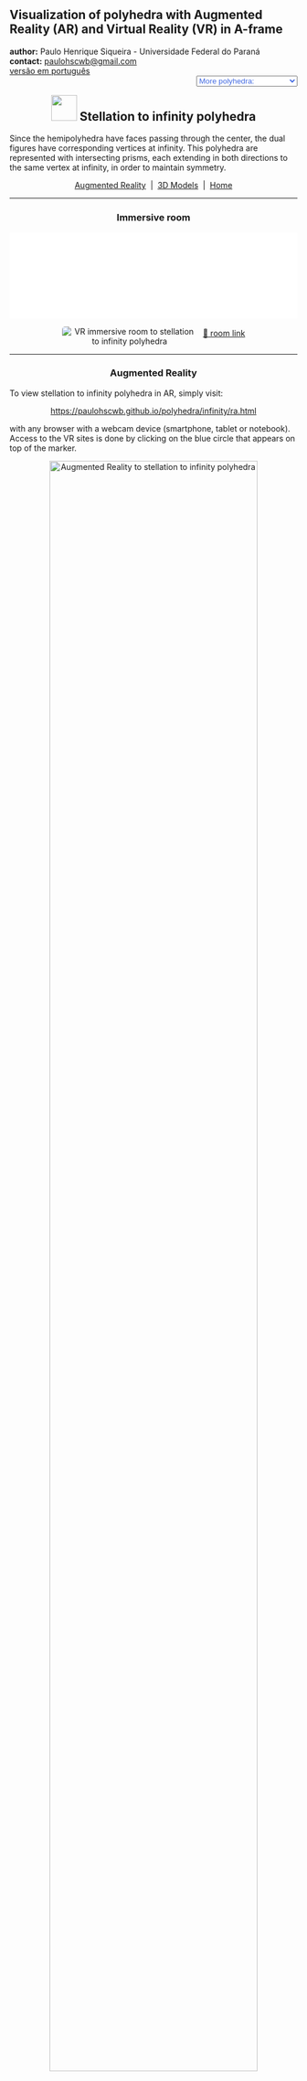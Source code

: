 <link rel="stylesheet" href="../scripts/style.css">
<link rel="icon" type="image/png" href="vr/salas/imagens/icone.png">
<h2>Visualization of polyhedra with Augmented Reality (AR) and Virtual Reality (VR) in A-frame</h2>
 <b>author:</b> Paulo Henrique Siqueira - Universidade Federal do Paraná
 <br><b>contact:</b> <a href="#">paulohscwb@gmail.com</a>
 <br><a href="https://paulohscwb.github.io/polyhedra/infinity/pt-br/">versão em português</a>
 <form style="margin: 0 auto; float:right; text-align:right; width:100%; margin-bottom:15px;">
	<select id="url" onchange="urlHandler(this.value)" style="color:royalblue;">
		<option disabled selected value>More polyhedra:</option>
		<option value="../archimedes/">Archimedes</option>
		<option value="../catalan/">Catalan</option>
		<option value="../nonconvex/">Non convex</option>
		<option value="../platonic/">Platonic</option>
		<option value="../polyhedron/">Prisms and antiprisms</option>
		<option value="../quasiregular/">Quasi regular</option>
		<option value="../selfintersect/">Self-intersecting</option>
		<option value="../selfintersectsnub/">Self-intersecting snub</option>
		<option value="../selfintersecttruncated/">Self intersecting truncated</option>
		<option value="../johnson1/">Johnson: 1-32</option>
		<option value="../johnson2/">Johnson: 33-62</option>
		<option value="../johnson3/">Johnson: 63-92</option>
		<option disabled value="../infinity/">Stellation to infinity</option>
	</select>
</form>
<script>
function urlHandler(value) {                               
    window.location.assign(`${value}`);
}
</script>

<p id="p14"></p>
  <h2 align="center"><img src="vr/salas/imagens/icone.png" style="margin-bottom:-10px" width="45"> Stellation to infinity polyhedra</h2>
Since the hemipolyhedra have faces passing through the center, the dual figures have corresponding vertices at infinity. This polyhedra are represented with intersecting prisms, each extending in both directions to the same vertex at infinity, in order to maintain symmetry. 
<p align="center"><a href="#ra">Augmented Reality</a><span>&nbsp;&nbsp;|&nbsp;&nbsp;</span><a href="#m3d">3D Models</a><span>&nbsp;&nbsp;|&nbsp;&nbsp;</span><a href="../">Home</a></p>
  <hr>
  <h3 align="center">Immersive room</h3>
  <div class="embed-container"><iframe width="100%" src="sala.htm" title="Sala Imersiva de Estrelação ao infinito" frameborder="0" loading="lazy"></iframe></div>
  <p align="center"><img align="middle" src="../../geometria-descritiva/videos/infinity.gif" style="max-width: 47%; border-radius:5px; margin-right:10px" loading="lazy" alt="VR immersive room to stellation to infinity polyhedra"/><a href="sala.htm" target="_blank">&#x1f517; room link</a></p>
 <hr>
  <h3 id="ra" align="center">Augmented Reality</h3>
To view stellation to infinity polyhedra in AR, simply visit:
<p align="center"><a href="ra.html" target="_blank">https://paulohscwb.github.io/polyhedra/infinity/ra.html</a></p> 
with any browser with a webcam device (smartphone, tablet or notebook). 
<br>Access to the VR sites is done by clicking on the blue circle that appears on top of the marker.
<p align="center"><img style="border-radius:7px;" alt="Augmented Reality to stellation to infinity polyhedra" src="ar/example.jpg" width="85%"></p>
<p align="center"><img src="ar/infinity.gif" alt="Augmented Reality to stellation to infinity polyhedra" style="max-width: 92%; border-radius:5px;" loading="lazy"/></p>
<hr>
<h3 id="m3d" align="center">3D models</h3>
<iframe width="560" height="315" style="max-width:100%" src="https://www.youtube.com/embed/videoseries?list=PLy0I_lGW8HxU-mneUmSsccpRAAwbErHFq" title="YouTube video player" frameborder="0" allow="accelerometer; autoplay; clipboard-write; encrypted-media; gyroscope; picture-in-picture; web-share" allowfullscreen></iframe>
<h4>1. Tetrahemihexacron</h4>
<a href="vr/tetrahemihexacron.htm" target="_blank" title="3D model" class="fotoA"><img src="ar/250A.png" class="foto" alt="Tetrahemihexacron"></a><img src="ar/250.png" class="qr">
 <br>The tetrahemihexacron is the dual of the tetrahemihexahedron. Because the tetrahemihexahedron has three faces going through its middle, three of the tetrahemihexacron's vertices are at an ideal points infinitely far away from the origin in projective space. This is usually represented in images and models by three prisms extending an arbitrarily long distance.
<br><br><b>Faces:</b> 6 polygons | <b>Edges:</b> 12 | <b>Vertices:</b> 7 (3 at infinity)  | <b>Dihedral angle:</b> 90°. <a href="https://polytope.miraheze.org/wiki/Tetrahemihexacron" target="_blank">More...</a>
<hr>
<h4>2. Octahemioctacron</h4>
<a href="vr/octahemioctacron.htm" target="_blank" title="3D model" class="fotoA"><img src="ar/165A.png" class="foto" alt="Octahemioctacron"></a><img src="ar/165.png" class="qr">
 <br>The octahemioctacron is the dual of the octahemioctahedron. Because the latter polyhedron has four faces going through its middle, four of the octahemioctacron's vertices are at an ideal points infinitely far away from the origin in projective space. This is usually represented in images and models by prisms extending an arbitrarily long distance. It appears the same as the hexahemioctacron. 
<br><br><b>Faces:</b> 12 polygons | <b>Edges:</b> 24 | <b>Vertices:</b> 12 (4 at infinity)  | <b>Dihedral angle:</b> 54.74°. <a href="https://polytope.miraheze.org/wiki/Octahemioctacron" target="_blank">More...</a>
<hr>
<h4>3. Hexahemioctacron</h4>
<a href="vr/hexahemioctacron.htm" target="_blank" title="3D model" class="fotoA"><img src="ar/166A.png" class="foto" alt="Hexahemioctacron"></a><img src="ar/166.png" class="qr">
 <br>The hexahemioctacron is the dual of the cubohemioctahedron. Because the cubohemioctahedron has four faces going through its middle, four of the hexahemioctacron's vertices are at infinity on the real projective plane. This is usually represented in images and models by prisms extending an arbitrarily long distance. This model appears the same as the the analygous model for the octahemioctacron. 
<br><br><b>Faces:</b> 12 polygons | <b>Edges:</b> 24 | <b>Vertices:</b> 10 (4 at infinity)  | <b>Dihedral angle:</b> 54.74°. <a href="https://polytope.miraheze.org/wiki/Hexahemioctacron" target="_blank">More...</a>
<hr>
<h4>4. Great dodecahemicosacron</h4>
<a href="vr/great_dodecahemicosacron.htm" target="_blank" title="3D model" class="fotoA"><img src="ar/167A.png" class="foto" alt="Great dodecahemicosacron"></a><img src="ar/167.png" class="qr">
 <br>The great dodecahemicosacron is the dual of the great dodecahemicosahedron. Because the great dodecahemicosahedron has ten faces going through its middle, ten of the great dodecahemicosacron's vertices are at an ideal points infinitely far away from the origin in projective space. This is usually represented in images and models by prisms extending an arbitrarily long distance. It appears the same as the small dodecahemicosacron. 
<br><br><b>Faces:</b> 30 polygons | <b>Edges:</b> 60 | <b>Vertices:</b> 22 (10 at infinity)  | <b>Dihedral angle:</b> 37.38°. <a href="https://polytope.miraheze.org/wiki/Great_dodecahemicosacron" target="_blank">More...</a>
<hr>
<h4>5. Small dodecahemicosacron</h4>
<a href="vr/small_dodecahemicosacron.htm" target="_blank" title="3D model" class="fotoA"><img src="ar/168A.png" class="foto" alt="Small dodecahemicosacron"></a><img src="ar/168.png" class="qr">
 <br>The small dodecahemicosacron is the dual of the small dodecahemicosahedron. Because the small dodecahemicosahedron has ten faces going through its middle, ten of the small dodecahemicosacron's vertices are at an ideal points infinitely far away from the origin in projective space. This is usually represented in images and models by prisms extending an arbitrarily long distance. It appears the same as the great dodecahemicosacron.  
<br><br><b>Faces:</b> 30 polygons | <b>Edges:</b> 60 | <b>Vertices:</b> 22 (10 at infinity)  | <b>Dihedral angle:</b> 37.38°. <a href="https://polytope.miraheze.org/wiki/Small_dodecahemicosacron" target="_blank">More...</a>
<hr>
<h4>6. Small icosihemidodecacron</h4>
<a href="vr/small_icosihemidodecacron.htm" target="_blank" title="3D model" class="fotoA"><img src="ar/170A.png" class="foto" alt="Small icosihemidodecacron"></a><img src="ar/170.png" class="qr">
 <br>The small icosihemidodecacron is the dual of the small  icosihemidodecahedron. Because the small icosihemidodecahedron has six faces going through its middle, six of the small icosihemidodecacron's vertices are at an ideal points infinitely far away from the origin in projective space. This is usually represented in images and models by prisms extending an arbitrarily long distance. It appears the same as the small dodecahemidodecacron.   
<br><br><b>Faces:</b> 30 polygons | <b>Edges:</b> 60 | <b>Vertices:</b> 26 (6 at infinity)  | <b>Dihedral angle:</b> 63.43°. <a href="https://polytope.miraheze.org/wiki/Small_icosihemidodecacron" target="_blank">More...</a>
<hr>
<h4>7. Small dodecahemidodecacron</h4>
<a href="vr/small_dodecahemidodecacron.htm" target="_blank" title="3D model" class="fotoA"><img src="ar/172A.png" class="foto" alt="Small dodecahemidodecacron"></a><img src="ar/172.png" class="qr">
 <br>The small dodecahemidodecacron is the dual of the small dodecahemidodecahedron. Because the small dodecahemidodecahedron has six faces going through its middle, six of the small dodecahemidodecacron's vertices are at an ideal points infinitely far away from the origin in projective space. This is usually represented in images and models by prisms extending an arbitrarily long distance. It appears the same as the small icosihemidodecacron.  
<br><br><b>Faces:</b> 30 polygons | <b>Edges:</b> 60 | <b>Vertices:</b> 18 (6 at infinity)  | <b>Dihedral angle:</b> 63.43°. <a href="https://polytope.miraheze.org/wiki/Small_dodecahemidodecacron" target="_blank">More...</a>
<hr>
<h4>8. Great icosihemidodecacron</h4>
<a href="vr/great_icosihemidodecacron.htm" target="_blank" title="3D model" class="fotoA"><img src="ar/174A.png" class="foto" alt="Great icosihemidodecacron"></a><img src="ar/174.png" class="qr">
 <br>The great icosihemidodecacron is the dual of the great  icosihemidodecahedron. Because the great icosihemidodecahedron has six faces going through its middle, six of the great icosihemidodecacron's vertices are at an ideal points infinitely far away from the origin in projective space. This is usually represented in images and models by prisms extending an arbitrarily long distance. It appears the same as the great dodecahemidodecacron.   
<br><br><b>Faces:</b> 30 polygons | <b>Edges:</b> 60 | <b>Vertices:</b> 26 (6 at infinity)  | <b>Dihedral angle:</b> 63.43°. <a href="https://polytope.miraheze.org/wiki/Great_icosihemidodecacron" target="_blank">More...</a>
<hr>
<h4>9. Great dodecahemidodecacron</h4>
<a href="vr/great_dodecahemidodecacron.htm" target="_blank" title="3D model" class="fotoA"><img src="ar/175A.png" class="foto" alt="Great dodecahemidodecacron"></a><img src="ar/175.png" class="qr">
 <br>The great dodecahemidodecacron is the dual of the great dodecahemidodecahedron. Because the great dodecahemidodecahedron has six faces going through its middle, six of the great dodecahemidodecacron's vertices are at an ideal points infinitely far away from the origin in projective space. This is usually represented in images and models by prisms extending an arbitrarily long distance. It appears the same as the great icosihemidodecacron.  
<br><br><b>Faces:</b> 30 polygons | <b>Edges:</b> 60 | <b>Vertices:</b> 18 (6 at infinity)  | <b>Dihedral angle:</b> 63.43°. <a href="https://polytope.miraheze.org/wiki/Great_dodecahemidodecacron" target="_blank">More...</a>
<hr>
<h4>10. Great dirhombicosidodecacron</h4>
<a href="vr/great_dirhombicosidodecacron.htm" target="_blank" title="3D model" class="fotoA"><img src="ar/176A.png" class="foto" alt="Great dirhombicosidodecacron"></a><img src="ar/176.png" class="qr">
 <br>The great dirhombicosidodecacron is the dual of the great dirhombicosidodecahedron. Because the great dirhombicosidodecahedron has 60 faces going through its middle, 60 of the great dirhombicosidodecacron's vertices are at an ideal points infinitely far away from the origin in projective space. This is usually represented in images and models by prisms extending an arbitrarily long distance.  
<br><br><b>Faces:</b> 60 polygons | <b>Edges:</b> 240 | <b>Vertices:</b> 124 (60 at infinity)  | <b>Dihedral angle:</b> 54.73°. <a href="https://polytope.miraheze.org/wiki/Great_dirhombicosidodecacron" target="_blank">More...</a>
<p class="topop"><a href="#p14" class="topo">back to top</a></p>


<br><a rel="license" href="http://creativecommons.org/licenses/by-nc-nd/4.0/"><img alt="Licença Creative Commons" style="border-width:0" src="https://i.creativecommons.org/l/by-nc-nd/4.0/88x31.png" loading="lazy"/></a><br /><span xmlns:dct="http://purl.org/dc/terms/" property="dct:title">Stellation to infinity polyhedra - Visualization of polyhedra with Augmented Reality and Virtual Reality</span> by <a xmlns:cc="http://creativecommons.org/ns#" href="https://paulohscwb.github.io/polyhedra/infinity/" property="cc:attributionName" rel="cc:attributionURL">Paulo Henrique Siqueira</a> is licensed with a license <a rel="license" href="http://creativecommons.org/licenses/by-nc-nd/4.0/">Creative Commons Attribution-NonCommercial-NoDerivatives 4.0 International</a>.

<h4>How to cite this work:</h4> 
<p>Siqueira, P.H., "Stellation to infinity polyhedra - Visualization of polyhedra with Augmented Reality and Virtual Reality". Available in: <https://paulohscwb.github.io/polyhedra/infinity/>, August 2023.</p>
<br><a href="https://doi.org/10.5281/zenodo.8271425"><img src="https://zenodo.org/badge/DOI/10.5281/zenodo.8271425.svg" alt="DOI"></a>
<br><b>References:</b>
<br>Weisstein, Eric W. "Archimedean Solid" From MathWorld-A Wolfram Web Resource. <a href="http://mathworld.wolfram.com/ArchimedeanSolid.html" target="_blank">http://mathworld.wolfram.com/ArchimedeanSolid.html</a>
<br>Weisstein, Eric W. "Platonic Solid" From MathWorld-A Wolfram Web Resource. <a href="http://mathworld.wolfram.com/PlatonicSolid.html" target="_blank">http://mathworld.wolfram.com/PlatonicSolid.html</a>
<br>Weisstein, Eric W. "Archimedean Dual" From MathWorld-A Wolfram Web Resource. <a href="https://mathworld.wolfram.com/ArchimedeanDual.html" target="_blank">https://mathworld.wolfram.com/ArchimedeanDual.html</a>
<br>Weisstein, Eric W. "Uniform Polyhedron." From MathWorld--A Wolfram Web Resource. <a href="https://mathworld.wolfram.com/UniformPolyhedron.html" target="_blank">https://mathworld.wolfram.com/UniformPolyhedron.html</a>
<br>Wikipedia <a href="https://en.wikipedia.org/wiki/Archimedean_solid" target="_blank">https://en.wikipedia.org/wiki/Archimedean_solid</a>
<br>Wikipedia <a href="https://en.wikipedia.org/wiki/en.wikipedia.org/wiki/Platonic_solid" target="_blank">https://en.wikipedia.org/wiki/Platonic_solid</a>
<br>McCooey, David I. "Visual Polyhedra". <a href="http://dmccooey.com/polyhedra/" target="_blank">http://dmccooey.com/polyhedra/</a>
